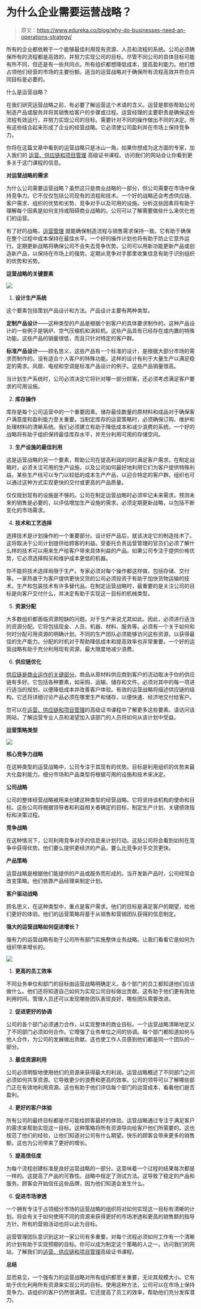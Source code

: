 # 为什么企业需要运营战略？

> 原文：<https://www.edureka.co/blog/why-do-businesses-need-an-operations-strategy/>

所有的企业都依赖于一个能够最佳利用现有资源、人员和流程的系统。公司必须确保所有的流程都是高效的，并努力实现公司的目标。尽管不同公司的具体目标可能有所不同，但还是有一些共同点。所有组织都想降低成本，提高盈利能力。他们想占领他们经营的市场的主要份额。适当的运营战略对于确保所有流程高效并符合共同目标是必要的。

什么是运营战略？

在我们研究运营战略之前，有必要了解运营这个术语的含义。运营是那些帮助公司制造产品或服务并将其销售给客户的步骤或过程。运营经理的主要职责是确保这些流程有效运行，并努力实现公司的目标。需要针对不同的操作做出不同的决定。所有这些结合起来形成了企业的经营战略。它必须使公司盈利并在市场上保持竞争力。

你将在这篇文章中看到的运营战略只是冰山一角。如果你想成为这方面的专家，加入我们的 [运营、供应链和项目管理](https://www.edureka.co/highered/advanced-program-in-operations-supply-chain-project-management-iitg) 高级证书课程。访问我们的网站会让你看到更多关于这门课程的信息。

**对运营战略的需求**

为什么公司需要运营战略？虽然这只是商业战略的一部分，但公司需要在市场中保持竞争力。它不仅仅包括公司现有的流程和技术。一个好的战略还会考虑供应链、客户需求、组织的优势和劣势、竞争对手以及可用的设施。分析这些因素将有助于理解每个因素是如何支持或阻碍商业战略的。公司可以了解需要做些什么来优化他们的运营。

有了好的战略，[运营管理](https://www.edureka.co/blog/beginners-guide-to-operations-management/) 就能确保制造流程与销售需求保持一致。它有助于确保在整个过程中成本保持在最佳水平。一个好的操作计划也将有助于防止它意外运行。定期更新战略将确保公司不会失去竞争优势。公司可以用新功能更新产品或创造新产品，以保持在市场上的强势。定期从竞争对手那里收集信息有助于识别组织的优势和劣势。

**运营战略的关键要素**

![](img/25147a34819c0cb03936f0116afee8bf.png)

1.  **设计生产系统**

这个要素包括策划产品设计和方法。产品设计主要有两种类型。

**定制产品设计**——这种类型的产品是根据个别客户的具体要求制作的。这种产品设计的一些例子是锅炉、空气压缩机和涡轮机。这些产品具有已经存在或内置的特殊功能。这些产品的销量很低，而且只针对特定的客户群。

**标准产品设计**——顾名思义，这些产品有一个标准的设计，是根据大部分市场的需求而制作的。没有适合个人客户的特殊功能。这样的设计有利于大量生产以满足稳定的需求。风扇、电视和空调是标准产品设计的例子。这些产品销量很高。

当计划生产系统时，公司必须决定它将针对哪一部分顾客。还必须考虑满足客户要求的可用设施。

2.  **库存操作**

库存是每个公司运营中的一个重要因素。储存最佳数量的原材料和成品对于确保客户满意度和盈利能力至关重要。当制定库存的运营策略时，必须确保订购、维护和处理材料的清晰系统。我们必须建立有助于降低成本和减少浪费的系统。一个好的战略将有助于组织保持最佳库存水平，并充分利用可用的存储空间。

3.  **生产设施的最佳利用**

这是运营战略的另一个要素，帮助公司在提高利润的同时满足客户需求。在制定战略时，必须关注可用的生产设施，以及公司如何最好地利用它们为客户提供特殊利益。某些生产线可以专门以较低的成本生产产品，以迎合特定的客户群。组织也可以通过这种方式实现更快的交付或更高的产品质量。

仅仅规划现有的设施是不够的。公司在制定运营战略时必须牢记未来需求。预测未来的销售是必要的，以评估增加生产设施的需求。必须定期更新战略，以包括不断变化的市场需求。

4.  **技术和工艺选择**

选择技术是计划操作的一个重要部分。设计好产品后，就该决定它的制造技术了。这将取决于公司计划提供给顾客的利益。受委托负责运营管理的官员们必须了解什么样的技术可以用来生产给客户带来具体利益的产品。如果公司专注于提供价格优势，它必须选择购买和维护成本更低的机器。

你不能将技术选择局限于生产。专家必须对每个操作都这样做，包括存储、交付等。一家热衷于为客户提供更快交货的公司必须投资于有助于加快货物运输的技术。生产和包装技术有许多替代品。在制定运营战略时，最重要的是关注公司的目标是向客户交付什么，并决定有助于实现这一目标的机械类型。

5.  **资源分配**

大多数组织都面临资源短缺的问题。对于生产来说尤其如此。因此，必须进行适当的资源分配。它将包括现金、人员、机器、材料、服务等。必须有一个关于如何和何时分配可用资源的明确计划。不同的生产团队必须能够访问这些资源，以获得最佳的生产能力。分配的时机对于帮助降低成本和提高效率也非常重要。一个好的运营战略有助于充分利用现有资源，最大限度地减少浪费。

6.  **供应链优化**

[供应链是商业运作的关键部分](https://www.edureka.co/blog/what-is-operations-and-supply-chain-management-oscm/)。商品从原材料供应商到客户的流动取决于你的供应链有多好。它包括各种要素，如采购、运输、储存和文件。必须对其中的每一项进行适当的规划，以便降低成本并改善客户体验。有效的运营战略将描述供应链的结构。它还将详细讨论产品必须在哪里生产和储存，以便快速、经济地交付给客户。

您可以在[运营、供应链和项目管理](https://www.edureka.co/highered/advanced-program-in-operations-supply-chain-project-management-iitg)的高级证书课程中了解更多这些要素。请访问该网站，了解运营专业人员和渴望加入该部门的人员将如何从该计划中受益。

**运营策略类型**

**![](img/8f6bc9b0d941f0d1521aff6ee8455976.png)**

**核心竞争力战略**

在这种类型的运营战略中，公司专注于其现有的优势。目标是利用组织的优势来最大化盈利能力。细分市场和产品类型将根据可用的设施和技术来决定。

**公司战略**

公司的整体经营战略被用来创建这种类型的经营战略。它将坚持该机构的使命和目标。这些公司将根据领导者和利益相关者确定的目标，制定生产计划、关键绩效指标和决策过程。

**竞争战略**

在这种情况下，公司利用竞争对手的信息来计划行动。这些公司将会看到如何在竞争中获得优势。他们要么提供更经济的产品，要么比竞争对手交货更快。

**产品策略**

运营战略是根据他们能提供的产品或服务而形成的。当开发新产品时，公司经常会改变策略。他们依靠产品经理来制定计划。

**客户驱动战略**

顾名思义，在这种类型中，重点是客户需求。他们的目标是满足客户的期望，给他们更好的体验。他们的运营策略将基于从销售和营销团队获得的信息制定。

**强大的运营战略如何促进增长？**

强有力的运营战略有助于公司所有部门实施整体业务战略。让我们看看它是如何为组织带来增长的。

![](img/56938435e6b010948fdee8ca21ac3fec.png)

1.  **更高的员工效率**

不同业务单位和部门的目标由运营战略明确定义。各个部门的员工都知道他们应该做什么。他们还将知道自己如何为实现公司目标做出贡献。这有助于他们更有效地利用时间。管理人员还可以发现哪些团队表现良好，哪些团队需要改进。

2.  **促进更好的协调**

公司的各个部门必须通力合作，以实现整体的商业目标。一个运营战略清晰地定义了不同部门必须如何合作。它增强了业务单位之间的协调。每个部门都知道如何与他人合作，为公司的发展做出贡献。这也使工作人员感到他们都是同一个团队的一部分。

3.  **最佳资源利用**

公司必须明智地使用他们的资源来获得最大的利润。运营战略概述了不同部门之间必须如何共享资源。它导致更少的浪费和更高的效率。公司的领导可以了解哪些部门正在有效地利用资源。这也有助于他们评估每个部门的运营成本，看看他们是否盈利。

4.  **更好的客户体验**

所有公司的最终目标都是尽可能给顾客最好的体验。运营战略通过专注于满足客户的需求来帮助实现这一目标。这种策略将所有资源导向给客户他们所需要的。这也规范了他们的经验，让他们知道对公司有什么期望。快乐的顾客会带来更多的销售额，这也为公司带来了更好的增长。

5.  **提高信任度**

为每个流程创建标准是良好运营战略的一部分。这意味着一个过程的结果每次都是一样的。这提高了产品的可靠性。战略中规定了测试方法。这导致了稳定的产品和服务。顾客会开始信任这些品牌，因为他们知道会发生什么。

6.  **促进市场渗透**

一个拥有专注于占领细分市场的运营战略的组织将对如何实现这一目标有清晰的计划。将会有关于如何使用不同的资源来获得更好的市场渗透和更高的销售额的指导方针。所有的营销活动也将以此为目标。

运营管理团队意识到这对一家公司有多重要。对每个流程必须如何工作有一个清晰的计划有助于实现预期的目标。你可以成为制定这个策略的人之一。访问我们的网站，了解我们的[运营、供应链和项目管理](https://www.edureka.co/highered/advanced-program-in-operations-supply-chain-project-management-iitg)高级证书课程。

**总结**

显而易见，一个强有力的运营战略对所有组织都至关重要，无论其规模大小。它有助于优化利用所有资源来实现公司的目标。使用这种方法，公司可以在市场上保持竞争力。该组织的客户仍然很满意。它还提高了员工的效率，帮助他们充分发挥潜力。